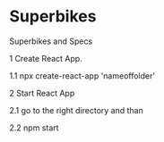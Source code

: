 # Superbikes
Superbikes and Specs

1 Create React App.

1.1 npx create-react-app 'nameoffolder'

2 Start React App

2.1 go to the right directory and than

2.2 npm start
